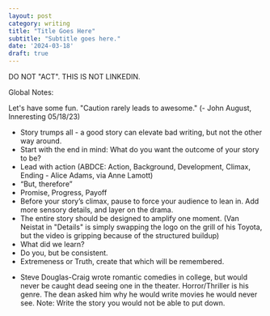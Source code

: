 ```yaml
---
layout: post
category: writing
title: "Title Goes Here"
subtitle: "Subtitle goes here."
date: '2024-03-18'
draft: true
---
```




DO NOT "ACT". THIS IS NOT LINKEDIN.

Global Notes:

Let's have some fun. "Caution rarely leads to awesome." (- John August, Inneresting 05/18/23)

- Story trumps all - a good story can elevate bad writing, but not the other way around.
- Start with the end in mind: What do you want the outcome of your story to be?
- Lead with action (ABDCE: Action, Background, Development, Climax, Ending - Alice Adams, via Anne Lamott)
- “But, therefore”
- Promise, Progress, Payoff
- Before your story’s climax, pause to force your audience to lean in. Add more sensory details, and layer on the drama.
- The entire story should be designed to amplify one moment. (Van Neistat in "Details" is simply swapping the logo on the grill of his Toyota, but the video is gripping because of the structured buildup)
- What did we learn?
- Do you, but be consistent.
- Extremeness or Truth, create that which will be remembered.

<!-- Candidate note -->
- Steve Douglas-Craig wrote romantic comedies in college, but would never be caught dead seeing one in the theater. Horror/Thriller is his genre. The dean asked him why he would write movies he would never see. Note: Write the story you would not be able to put down.